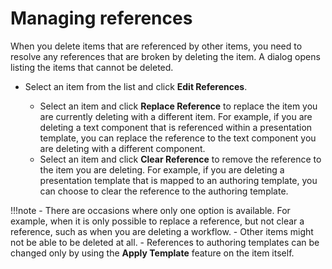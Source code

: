 # Managing references

When you delete items that are referenced by other items, you need to resolve any references that are broken by deleting the item. A dialog opens listing the items that cannot be deleted.

-   Select an item from the list and click **Edit References**.

    -   Select an item and click **Replace Reference** to replace the item you are currently deleting with a different item. For example, if you are deleting a text component that is referenced within a presentation template, you can replace the reference to the text component you are deleting with a different component.
    -   Select an item and click **Clear Reference** to remove the reference to the item you are deleting. For example, if you are deleting a presentation template that is mapped to an authoring template, you can choose to clear the reference to the authoring template.

!!!note
    -   There are occasions where only one option is available. For example, when it is only possible to replace a reference, but not clear a reference, such as when you are deleting a workflow.
    -   Other items might not be able to be deleted at all.
    -   References to authoring templates can be changed only by using the **Apply Template** feature on the item itself.

